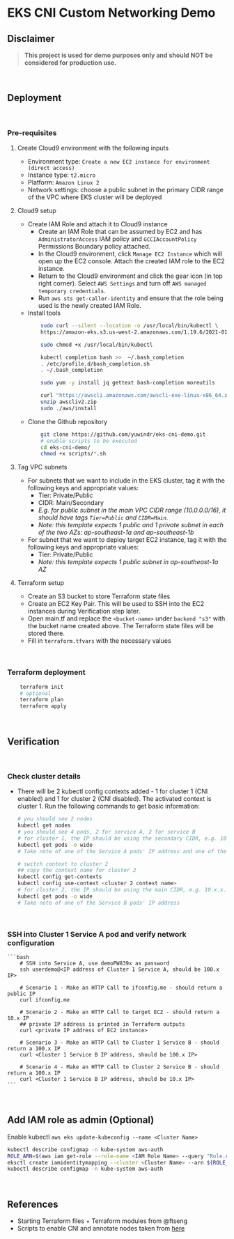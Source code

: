 # EKS CNI Custom Networking Demo


## Disclaimer

> **This project is used for demo purposes only and should NOT be considered for production use.**

<br>

## Deployment

<br>

### Pre-requisites

1. Create Cloud9 environment with the following inputs
    - Environment type: `Create a new EC2 instance for environment (direct access)`
    - Instance type: `t2.micro`
    - Platform: `Amazon Linux 2`
    - Network settings: choose a public subnet in the primary CIDR range of the VPC where EKS cluster will be deployed

1. Cloud9 setup
    - Create IAM Role and attach it to Cloud9 instance
        - Create an IAM Role that can be assumed by EC2 and has `AdministratorAccess` IAM policy and `GCCIAccountPolicy` Permissions Boundary policy attached.
        - In the Cloud9 environment, click `Manage EC2 Instance` which will open up the EC2 console. Attach the created IAM role to the EC2 instance.
        - Return to the Cloud9 environment and click the gear icon (in top right corner). Select `AWS Settings` and turn off `AWS managed temporary credentials`.
        - Run `aws sts get-caller-identity` and ensure that the role being used is the newly created IAM Role.
    - Install tools
        ```bash
            sudo curl --silent --location -o /usr/local/bin/kubectl \
            https://amazon-eks.s3.us-west-2.amazonaws.com/1.19.6/2021-01-05/bin/linux/amd64/kubectl

            sudo chmod +x /usr/local/bin/kubectl

            kubectl completion bash >>  ~/.bash_completion
            . /etc/profile.d/bash_completion.sh
            . ~/.bash_completion

            sudo yum -y install jq gettext bash-completion moreutils

            curl "https://awscli.amazonaws.com/awscli-exe-linux-x86_64.zip" -o "awscliv2.zip"
            unzip awscliv2.zip
            sudo ./aws/install
        ```
    - Clone the Github repository
        ```bash
            git clone https://github.com/yuwindr/eks-cni-demo.git
            # enable scripts to be executed
            cd eks-cni-demo/
            chmod +x scripts/*.sh
        ```

1. Tag VPC subnets  
    - For subnets that we want to include in the EKS cluster, tag it with the following keys and appropriate values:
        - Tier: Private/Public
        - CIDR: Main/Secondary
        - *E.g. for public subnet in the main VPC CIDR range (10.0.0.0/16), it should have tags `Tier=Public` and `CIDR=Main`.*
        - *Note: this template expects 1 public and 1 private subnet in each of the two AZs: ap-southeast-1a and ap-southeast-1b*
    - For subnet that we want to deploy target EC2 instance, tag it with the following keys and appropriate values:
        - Tier: Private/Public
        - *Note: this template expects 1 public subnet in ap-southeast-1a AZ*

1. Terraform setup
    - Create an S3 bucket to store Terraform state files
    - Create an EC2 Key Pair. This will be used to SSH into the EC2 instances during Verification step later.
    - Open main.tf and replace the `<bucket-name>` under `backend "s3"` with the bucket name created above. The Terraform state files will be stored there.
    - Fill in `terraform.tfvars` with the necessary values

<br>

### Terraform deployment

```bash
    terraform init
    # optional
    terraform plan
    terraform apply
```

<br>

## Verification

<br>

### Check cluster details
- There will be 2 kubectl config contexts added - 1 for cluster 1 (CNI enabled) and 1 for cluster 2 (CNI disabled). The activated context is cluster 1. Run the following commands to get basic information:
    ```bash
    # you should see 2 nodes
    kubectl get nodes
    # you should see 4 pods, 2 for service A, 2 for service B
    # for cluster 1, the IP should be using the secondary CIDR, e.g. 100.x.x.x
    kubectl get pods -o wide
    # Take note of one of the Service A pods' IP address and one of the Service B pods' IP address

    # switch context to cluster 2
    ## copy the context name for cluster 2
    kubectl config get-contexts
    kubectl config use-context <cluster 2 context name>
    # for cluster 2, the IP should be using the main CIDR, e.g. 10.x.x.x
    kubectl get pods -o wide
    # Take note of one of the Service B pods' IP address
    ```

<br>

### SSH into Cluster 1 Service A pod and verify network configuration

    ```bash
        # SSH into Service A, use demoPW839x as password
        ssh userdemo@<IP address of Cluster 1 Service A, should be 100.x IP>
        
        # Scenario 1 - Make an HTTP Call to ifconfig.me - should return a public IP
        curl ifconfig.me

        # Scenario 2 - Make an HTTP Call to target EC2 - should return a 10.x IP
        ## private IP address is printed in Terraform outputs
        curl <private IP address of EC2 instance>

        # Scenario 3 - Make an HTTP Call to Cluster 1 Service B - should return a 100.x IP
        curl <Cluster 1 Service B IP address, should be 100.x IP>

        # Scenario 4 - Make an HTTP Call to Cluster 2 Service B - should return a 100.x IP
        curl <Cluster 1 Service B IP address, should be 10.x IP>
    ```

<br>

## Add IAM role as admin (Optional)

Enable kubectl
`aws eks update-kubeconfig --name <Cluster Name>`

```bash
kubectl describe configmap -n kube-system aws-auth
ROLE_ARN=$(aws iam get-role --role-name <IAM Role Name> --query "Role.Arn" --output text)
eksctl create iamidentitymapping --cluster <Cluster Name> --arn ${ROLE_ARN} --group system:masters --username admin
kubectl describe configmap -n kube-system aws-auth
```

<br>

## References
- Starting Terraform files + Terraform modules from @ftseng
- Scripts to enable CNI and annotate nodes taken from [here](https://tf-eks-workshop.workshop.aws/500_eks-terraform-workshop/570_advanced-networking.html)